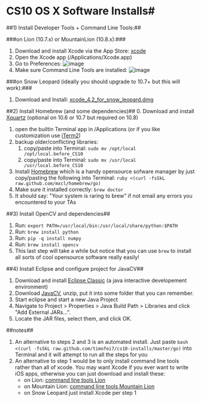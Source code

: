 # CS10 OS X Software Installs#






##1) Install Developer Tools + Command Line Tools:##

###on Lion (10.7.x) or MountainLion (10.8.x):###



1. Download and install Xcode via the App Store: [xcode](http://itunes.apple.com/us/app/xcode)
2. Open the Xcode app (/Applications/Xcode.app)
3. Go to Preferences:
![image](https://raw.github.com/timofei7/cs10-installs/master/images//goto_preferences.png)
4. Make sure Command Line Tools are installed:
![image](https://raw.github.com/timofei7/cs10-installs/master/images/preferences_window.png)


###on Snow Leopard (ideally you should upgrade to 10.7+ but this will work):###


1. Download and Install:  [xcode_4.2_for_snow_leopard.dmg](http://www.cs.dartmouth.edu/~tim/xcode_4.2_for_snow_leopard.dmg)



##2) Install Homebrew (and some dependencies)##
0. Download and install [Xquartz](http://xquartz.macosforge.org/) (optional on 10.6 or 10.7 but required on 10.8)
1. open the builtin Terminal app in /Applications (or if you like customization use [iTerm2](http://www.iterm2.com/))
2. backup older/conflicting libraries:
	1. copy/paste into Terminal: `sudo mv /opt/local /opt/local.before_CS10` 
	2. copy/paste into Terminal: `sudo mv /usr/local /usr/local.before_CS10`
3. Install [Homebrew](http://mxcl.github.com/homebrew/) which is a handy opensource sofware manager by just copy/pasting the following into Terminal:  `ruby <(curl -fsSkL raw.github.com/mxcl/homebrew/go)`
4. Make sure it installed correctly: `brew doctor`
5. It should say: "Your system is raring to brew" if not email any errors you encountered to your TAs

##3) Install OpenCV and dependencies##

1. Run: `export PATH=/usr/local/bin:/usr/local/share/python:$PATH`
2. Run: `brew install python`
3. Run: `pip -q install numpy`
4. Run: `brew install opencv`
3. This last step will take a while but notice that you can use `brew` to install all sorts of cool opensource software really easily!


##4) Install Eclipse and configure project for JavaCV##

1. Download and install [Eclipse Classic](http://www.eclipse.org/downloads/) (a java interactive developement environment)
2. Download [JavaCV](http://javacv.googlecode.com/files/javacv-0.2-bin.zip), unzip, put it into some folder that you can remember.
3. Start eclipse and start a new Java Project
4. Navigate to Project > Properties > Java Build Path > Libraries and click "Add External JARs...".
4. Locate the JAR files, select them, and click OK.



##notes##
1. An alternative to steps 2 and 3 is an automated install. Just paste `bash <(curl -fsSkL raw.github.com/timofei7/cs10-installs/master/go)` into Terminal and it will attempt to run all the steps for you
2. An alternative to step 1 would be to only install command line tools rather than all of xcode. You may want Xcode if you ever want to write iOS apps, otherwise you can just download and install these:
	* on Lion:  [command line tools Lion](http://www.cs.dartmouth.edu/~tim/command_line_tools_for_xcode_os_x_lion_aug_2012.dmg)
	* on Mountain Lion: [command line tools Mountain Lion](http://www.cs.dartmouth.edu/~tim/command_line_tools_for_xcode_os_x_mountain_lion_aug_2012.dmg)
	* on Snow Leopard just install Xcode per step 1














